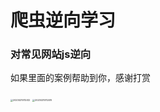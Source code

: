 # 爬虫逆向学习
### 对常见网站js逆向













如果里面的案例帮助到你，感谢打赏

<img src="https://github.com/lk-li/spider_reverse/blob/main/img/20230215112412.jpg" alt="20230215112412" style="zoom:25%;" />                <img src="https://github.com/lk-li/spider_reverse/blob/main/img/20230215112419.jpg" alt="20230215112419" style="zoom:25%;" />
